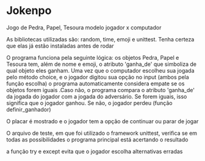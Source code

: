 # Jokenpo
Jogo de Pedra, Papel, Tesoura modelo jogador x computador

As bibliotecas utilizadas são: random, time, emoji e unittest. Tenha certeza que elas já estão instaladas antes de rodar

O programa funciona pela seguinte lógica: 
os objetos Pedra, Papel e Tesoura tem, além de nome e emoji, o atributo 'ganha_de' que simboliza de qual objeto eles ganham. 
Uma vez que o computador escolheu sua jogada pelo método choice, e o jogador digitou sua opção no input (ambos pela função escolha) o programa automaticamente considera empate se os objetos forem iguais
.Caso não, o programa compara o atributo 'ganha_de' da jogada do jogador com a jogada do adversário. Se forem iguais, isso significa que o jogador ganhou. Se não, o jogador perdeu (função definir_ganhador)

O placar é mostrado e o jogador tem a opção de continuar ou parar de jogar

O arquivo de teste, em que foi utilizado o framework unittest, verifica se em todas as possibilidades o programa principal está acertando o resultado

a função try e except evita que o jogador escolha alternativas erradas


